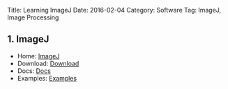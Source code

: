 Title: Learning ImageJ
Date: 2016-02-04
Category: Software
Tag: ImageJ, Image Processing

## 1. ImageJ
- Home: [ImageJ](http://rsb.info.nih.gov/ij)
- Download: [Download](http://rsb.info.nih.gov/ij/download.html)
- Docs: [Docs](http://rsb.info.nih.gov/ij/docs/guide/user-guide.pdf)
- Examples: [Examples](http://rsb.info.nih.gov/ij/docs/examples/index.html)






